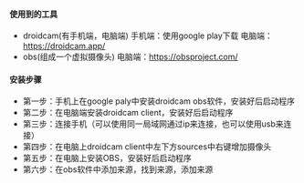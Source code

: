 #### 使用到的工具
- droidcam(有手机端，电脑端) 手机端：使用google play下载 电脑端：https://droidcam.app/
- obs(组成一个虚拟摄像头) 电脑端：https://obsproject.com/
#### 安装步骤
- 第一步：手机上在google paly中安装droidcam obs软件，安装好后启动程序
- 第二步：在电脑端安装droidcam client，安装好后启动程序
- 第三步：连接手机（可以使用同一局域网通过ip来连接，也可以使用usb来连接）
- 第四步：在电脑上droidcam client中左下方sources中右键增加摄像头
- 第五步：在电脑上安装OBS，安装好后启动程序
- 第六步：在obs软件中添加来源，找到来源，添加来源

